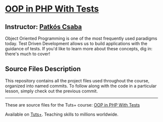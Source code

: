 # [OOP in PHP With Tests][published url]
## Instructor: [Patkós Csaba][instructor url]

Object Oriented Programming is one of the most frequently used paradigms today. Test Driven Development allows us to build applications with the guidance of tests. If you'd like to learn more about these concepts, dig in: there's much to cover!



## Source Files Description

This repository contains all the project files used throughout the course, organized into named commits. To follow along with the code in a particular lesson, simply check out the previous commit.


------

These are source files for the Tuts+ course: [OOP in PHP With Tests][published url]

Available on [Tuts+](https://tutsplus.com). Teaching skills to millions worldwide.

[published url]: https://code.tutsplus.com/courses
[instructor url]: https://tutsplus.com/authors/patkos-csaba
